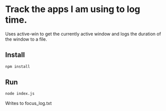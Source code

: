 # Track the apps I am using to log time.

Uses active-win to get the currently active window and logs the duration of the window to a file.

## Install

```bash
npm install
```

## Run

```bash
node index.js
```

Writes to focus_log.txt